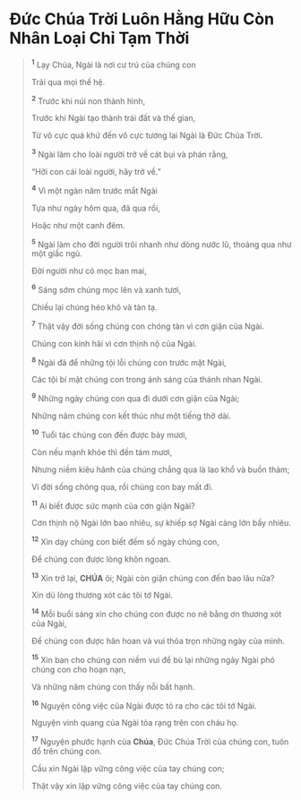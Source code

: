 # Đức Chúa Trời Luôn Hằng Hữu Còn Nhân Loại Chỉ Tạm Thời

> <sup><b>1</b></sup> Lạy Chúa, Ngài là nơi cư trú của chúng con
>
> Trải qua mọi thế hệ.
>
> <sup><b>2</b></sup> Trước khi núi non thành hình,
>
> Trước khi Ngài tạo thành trái đất và thế gian,
>
> Từ vô cực quá khứ đến vô cực tương lai Ngài là Đức Chúa Trời.
>
> <sup><b>3</b></sup> Ngài làm cho loài người trở về cát bụi và phán rằng,
>
> “Hỡi con cái loài người, hãy trở về.”
>
> <sup><b>4</b></sup> Vì một ngàn năm trước mắt Ngài
>
> Tựa như ngày hôm qua, đã qua rồi,
>
> Hoặc như một canh đêm.
>
> <sup><b>5</b></sup> Ngài làm cho đời người trôi nhanh như dòng nước lũ, thoáng qua như một giấc ngủ.
>
> Đời người như cỏ mọc ban mai,
>
> <sup><b>6</b></sup> Sáng sớm chúng mọc lên và xanh tươi,
>
> Chiều lại chúng héo khô và tàn tạ.
>
> <sup><b>7</b></sup> Thật vậy đời sống chúng con chóng tàn vì cơn giận của Ngài.
>
> Chúng con kinh hãi vì cơn thịnh nộ của Ngài.
>
> <sup><b>8</b></sup> Ngài đã để những tội lỗi chúng con trước mặt Ngài,
>
> Các tội bí mật chúng con trong ánh sáng của thánh nhan Ngài.
>
> <sup><b>9</b></sup> Những ngày chúng con qua đi dưới cơn giận của Ngài;
>
> Những năm chúng con kết thúc như một tiếng thở dài.
>
> <sup><b>10</b></sup> Tuổi tác chúng con đến được bảy mươi,
>
> Còn nếu mạnh khỏe thì đến tám mươi,
>
> Nhưng niềm kiêu hãnh của chúng chẳng qua là lao khổ và buồn thảm;
>
> Vì đời sống chóng qua, rồi chúng con bay mất đi.
>
> <sup><b>11</b></sup> Ai biết được sức mạnh của cơn giận Ngài?
>
> Cơn thịnh nộ Ngài lớn bao nhiêu, sự khiếp sợ Ngài càng lớn bấy nhiêu.
>
> <sup><b>12</b></sup> Xin dạy chúng con biết đếm số ngày chúng con,
>
> Để chúng con được lòng khôn ngoan.
>
> <sup><b>13</b></sup> Xin trở lại, **CHÚA** ôi; Ngài còn giận chúng con đến bao lâu nữa?
>
> Xin dủ lòng thương xót các tôi tớ Ngài.
>
> <sup><b>14</b></sup> Mỗi buổi sáng xin cho chúng con được no nê bằng ơn thương xót của Ngài,
>
> Để chúng con được hân hoan và vui thỏa trọn những ngày của mình.
>
> <sup><b>15</b></sup> Xin ban cho chúng con niềm vui để bù lại những ngày Ngài phó chúng con cho hoạn nạn,
>
> Và những năm chúng con thấy nỗi bất hạnh.
>
> <sup><b>16</b></sup> Nguyện công việc của Ngài được tỏ ra cho các tôi tớ Ngài.
>
> Nguyện vinh quang của Ngài tỏa rạng trên con cháu họ.
>
> <sup><b>17</b></sup> Nguyện phước hạnh của **Chúa**, Đức Chúa Trời của chúng con, tuôn đổ trên chúng con.
>
> Cầu xin Ngài lập vững công việc của tay chúng con;
>
> Thật vậy xin lập vững công việc của tay chúng con.